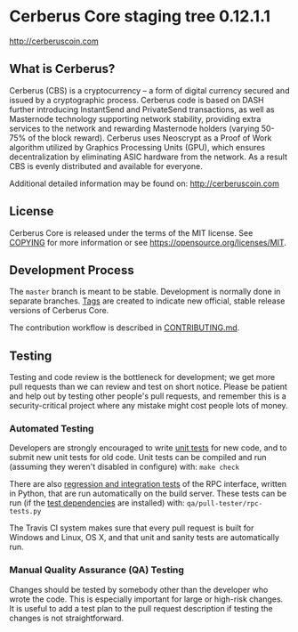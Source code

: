 Cerberus Core staging tree 0.12.1.1
===============================


http://cerberuscoin.com


What is Cerberus?
----------------

Cerberus (CBS) is a cryptocurrency – a form of digital currency secured and issued by a cryptographic process. Cerberus code is based on DASH further introducing InstantSend and PrivateSend transactions, as well as Masternode technology supporting network stability, providing extra services to the network and rewarding Masternode holders (varying 50-75% of the block reward).
Cerberus uses Neoscrypt as a Proof of Work algorithm utilized by Graphics Processing Units (GPU), which ensures decentralization by eliminating ASIC hardware from the network. As a result CBS is evenly distributed and available for everyone.

Additional detailed information may be found on: http://cerberuscoin.com


License
-------

Cerberus Core is released under the terms of the MIT license. See [COPYING](COPYING) for more
information or see https://opensource.org/licenses/MIT.

Development Process
-------------------

The `master` branch is meant to be stable. Development is normally done in separate branches.
[Tags](https://github.com/cerberuscoin/cerberus/tags) are created to indicate new official,
stable release versions of Cerberus Core.

The contribution workflow is described in [CONTRIBUTING.md](CONTRIBUTING.md).

Testing
-------

Testing and code review is the bottleneck for development; we get more pull
requests than we can review and test on short notice. Please be patient and help out by testing
other people's pull requests, and remember this is a security-critical project where any mistake might cost people
lots of money.

### Automated Testing

Developers are strongly encouraged to write [unit tests](/doc/unit-tests.md) for new code, and to
submit new unit tests for old code. Unit tests can be compiled and run
(assuming they weren't disabled in configure) with: `make check`

There are also [regression and integration tests](/qa) of the RPC interface, written
in Python, that are run automatically on the build server.
These tests can be run (if the [test dependencies](/qa) are installed) with: `qa/pull-tester/rpc-tests.py`

The Travis CI system makes sure that every pull request is built for Windows
and Linux, OS X, and that unit and sanity tests are automatically run.

### Manual Quality Assurance (QA) Testing

Changes should be tested by somebody other than the developer who wrote the
code. This is especially important for large or high-risk changes. It is useful
to add a test plan to the pull request description if testing the changes is
not straightforward.

